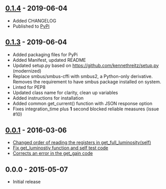 <a name="0.1.4"></a>
## [0.1.4] - 2019-06-04
- Added CHANGELOG
- Published to [PyPi](https://pypi.org/project/tsl2591/)

<a name="0.1.3"></a>
## [0.1.3] - 2019-06-04
- Added packaging files for PyPi
- Added Manifest, updated README
- Updated setup.py based on https://github.com/kennethreitz/setup.py (modernized)
- Replace smbus/smbus-cffi with smbus2, a Python-only derivative. Removes the requirement to have smbus package installed on system.
- Linted for PEP8
- Updated class name for clarity, clean up variables
- Added instructions for installation
- Added common get_current() function with JSON response option
- Fixes integration_time plus **1** second blocked reliable measures (issue #10)

<a name="0.0.1"></a>
## [0.0.1] - 2016-03-06
- [Changed order of reading the registers in get_full_luminosity(self)](https://github.com/maxlklaxl/python-tsl2591/pull/6)
- [Fix get_luminostiy function and self test code](https://github.com/maxlklaxl/python-tsl2591/pull/4)
- [Corrects an error in the get_gain code](https://github.com/maxlklaxl/python-tsl2591/pull/3)

<a name="0.0.0"></a>
## 0.0.0 - 2015-05-07
- Initial release

[0.1.4]: https://github.com/maxlklaxl/python-tsl2591/compare/0.0.1...0.1.4
[0.1.3]: https://github.com/maxlklaxl/python-tsl2591/compare/0.0.1...0.1.3
[0.0.1]: https://github.com/maxlklaxl/python-tsl2591/compare/0.0.0...0.0.1
